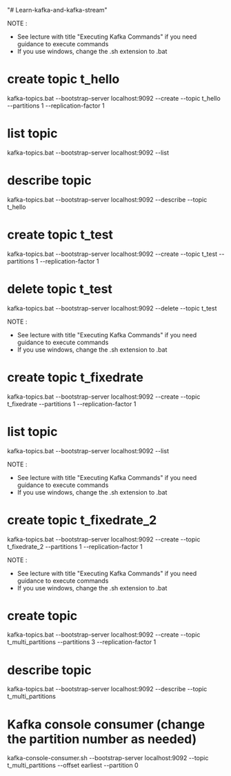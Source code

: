 "# Learn-kafka-and-kafka-stream" 

NOTE : 
- See lecture with title "Executing Kafka Commands" if you need guidance to execute commands
- If you use windows, change the .sh extension to .bat

# create topic t_hello
kafka-topics.bat --bootstrap-server localhost:9092 --create --topic t_hello --partitions 1 --replication-factor 1

# list topic
kafka-topics.bat --bootstrap-server localhost:9092 --list

# describe topic
kafka-topics.bat --bootstrap-server localhost:9092 --describe --topic t_hello

# create topic t_test
kafka-topics.bat --bootstrap-server localhost:9092 --create --topic t_test --partitions 1 --replication-factor 1

# delete topic t_test
kafka-topics.bat --bootstrap-server localhost:9092 --delete --topic t_test

NOTE : 
- See lecture with title "Executing Kafka Commands" if you need guidance to execute commands
- If you use windows, change the .sh extension to .bat


# create topic t_fixedrate
kafka-topics.bat --bootstrap-server localhost:9092 --create --topic t_fixedrate --partitions 1 --replication-factor 1

# list topic
kafka-topics.bat --bootstrap-server localhost:9092 --list

NOTE : 
- See lecture with title "Executing Kafka Commands" if you need guidance to execute commands
- If you use windows, change the .sh extension to .bat

# create topic t_fixedrate_2
kafka-topics.bat --bootstrap-server localhost:9092 --create --topic t_fixedrate_2 --partitions 1 --replication-factor 1

NOTE : 
- See lecture with title "Executing Kafka Commands" if you need guidance to execute commands
- If you use windows, change the .sh extension to .bat


# create topic
kafka-topics.bat --bootstrap-server localhost:9092 --create --topic t_multi_partitions --partitions 3 --replication-factor 1

# describe topic
kafka-topics.bat --bootstrap-server localhost:9092 --describe --topic t_multi_partitions

# Kafka console consumer (change the partition number as needed)
kafka-console-consumer.sh --bootstrap-server localhost:9092 --topic t_multi_partitions --offset earliest --partition 0
